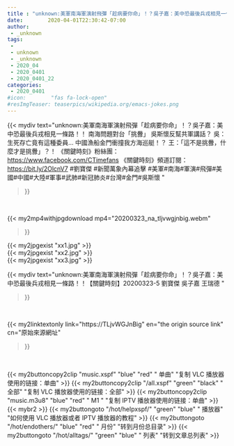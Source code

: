 ```yaml
---
title : "unknown:美軍南海軍演射飛彈「趁病要你命」！？吳子嘉：美中恐最後兵戎相見一條路！！【關鍵時刻】20200323-5 劉寶傑 吳子嘉 王瑞德 "
date:        2020-04-01T22:30:42-07:00
author:
 - _unknown
tags:
 - 
 - unknown
 - _unknown
 - 2020_04
 - 2020_0401
 - 2020_0401_22
categories:
 - 2020_0401
#icon:        "fas fa-lock-open"
#resImgTeaser: teaserpics/wikipedia.org/emacs-jokes.png
---
```







{{< mydiv text="unknown:美軍南海軍演射飛彈「趁病要你命」！？吳子嘉：美中恐最後兵戎相見一條路！！ 南海問題對台「挑釁」 吳斯懷反幫共軍講話？ 吳：生死存亡竟有這種委員… 中國漁船金門衝撞我方海巡艇！？ 王：「這不是挑釁，什麼才是挑釁」？！  《關鍵時刻》粉絲團：https://www.facebook.com/CTimefans 《關鍵時刻》頻道訂閱：https://bit.ly/2OlcnV7  #劉寶傑 #新聞萬象內幕追擊 #美軍#南海#軍演#飛彈#美國#中國#大陸#軍事#武肺#新冠肺炎#台灣#金門#吳斯懷 "
>}}
<br>


{{< my2mp4withjpgdownload mp4="20200323_na_tljvwgjnbig.webm"
>}}

{{< my2jpgexist "xx1.jpg" >}}<br>
{{< my2jpgexist "xx2.jpg" >}}<br>
{{< my2jpgexist "xx3.jpg" >}}<br>



{{< mydiv text="unknown:美軍南海軍演射飛彈「趁病要你命」！？吳子嘉：美中恐最後兵戎相見一條路！！【關鍵時刻】20200323-5 劉寶傑 吳子嘉 王瑞德 "
>}}
<br>

{{< my2linktextonly link="https://TLjvWGJnBig"
en="the origin source link" cn="原始來源網址"
>}}


<br>


{{< my2buttoncopy2clip "music.xspf"        "blue"   "red"    " 单曲"  "复制 VLC 播放器使用的链接：单曲" >}} {{< my2buttoncopy2clip "/all.xspf"         "green"  "black"  " 全部"  "复制 VLC 播放器使用的链接：全部" >}} {{< my2buttoncopy2clip "music.m3u8"        "blue"   "red"    " M1 "    "复制 IPTV 播放器使用的链接：单曲" >}} {{< mybr2 >}} {{< my2buttongoto      "/hot/helpxspf/"    "green"  "blue"   " 播放器" "如何使用 VLC 播放器或者 IPTV 播放器的教程" >}} {{< my2buttongoto      "/hot/endothers/"   "blue"   "red"    " 月份"   "转到月份总目录" >}} {{< my2buttongoto      "/hot/alltags/"     "green"  "blue"   " 列表"   "转到文章总列表" >}} 
